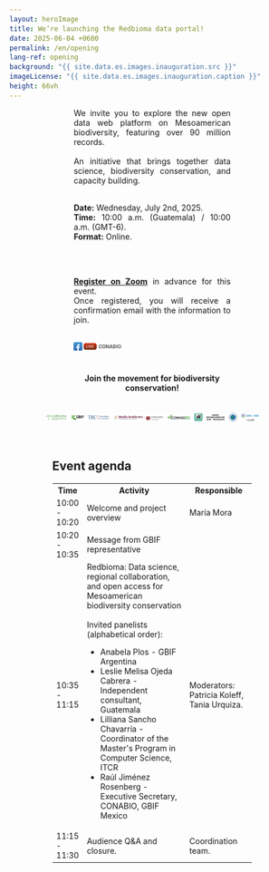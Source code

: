 ```yaml
---
layout: heroImage
title: We’re launching the Redbioma data portal!
date: 2025-06-04 +0600
permalink: /en/opening
lang-ref: opening
background: "{{ site.data.es.images.inauguration.src }}"
imageLicense: "{{ site.data.es.images.inauguration.caption }}"
height: 66vh
---
```


<div style="width:55%; margin:0 auto; text-align: justify;">
We invite you to explore the new open data web platform on Mesoamerican biodiversity, featuring over 90 million records.
<br>
<br>
An initiative that brings together data science, biodiversity conservation, and capacity building.
<br>
<br>

<b>Date:</b> Wednesday, July 2nd, 2025.
<br>
<b>Time:</b> 10:00 a.m. (Guatemala) / 10:00 a.m. (GMT-6).
<br>
<b>Format:</b> Online.

<br>
<br>

<b><a href="https://vc-cudi.zoom.us/meeting/register/7R7KYc7yR5ua3k1pVMEJGQ">Register on Zoom</a></b> in advance for this event.<br>
Once registered, you will receive a confirmation email with the information to join.
<br>
<br>

<img src="/assets/images/icons/img_FBLive-Conabio.png" alt=" " width="30%">

<br>
<br>

<h4 style="text-align: center"><b>Join the movement for biodiversity conservation!</b></h4>

<br>
</div>

<div style="width:75%; margin:0 auto">
<img src="/assets/images/logos/logos_invitacion.png" alt="Logos">
</div>

<br>
<br>

<div style="width:70%; margin:0 auto;">
<h2>Event agenda</h2>

<table>
  <tr>
    <th style="width:15%">Time</th>
    <th>Activity</th>
    <th>Responsible</th>
  </tr>
  <tr>
    <td>10:00 - 10:20</td>
    <td>Welcome and project overview</td>
    <td>María Mora</td>
  </tr>
  <tr>
    <td>10:20 - 10:35</td>
    <td>Message from GBIF representative</td>
    <td> </td>
  </tr>
  <tr>
    <td>10:35 - 11:15</td>
    <td>Redbioma: Data science, regional collaboration, and open access for Mesoamerican biodiversity conservation
    <br>
    <br>
    Invited panelists (alphabetical order):
    <ul>
        <li>Anabela Plos - GBIF Argentina</li>
        <li>Leslie Melisa Ojeda Cabrera - Independent consultant, Guatemala</li>
        <li>Lilliana Sancho Chavarría - Coordinator of the Master's Program in Computer Science, ITCR</li>
        <li>Raúl Jiménez Rosenberg - Executive Secretary, CONABIO, GBIF Mexico</li>
    </ul>
    </td>
    <td>Moderators: Patricia Koleff, Tania Urquiza.
    </td>
  </tr>
  <tr>
    <td>11:15 - 11:30</td>
    <td>Audience Q&A and closure.</td>
    <td>Coordination team.</td>
  </tr>
</table>
</div>
